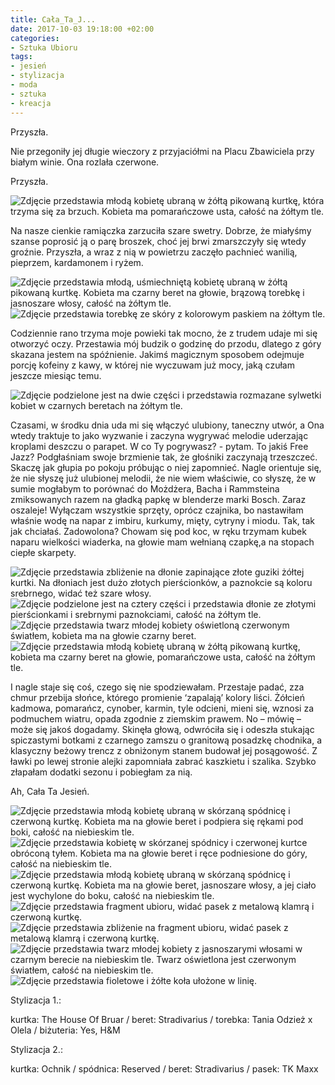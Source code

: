 ```yaml
---
title: Cała_Ta_J...
date: 2017-10-03 19:18:00 +02:00
categories:
- Sztuka Ubioru
tags:
- jesień
- stylizacja
- moda
- sztuka
- kreacja
---
```


<olela-narrative>
Przyszła.
</olela-narrative>

Nie przegoniły jej długie wieczory z przyjaciółmi na Placu Zbawiciela przy białym winie. Ona rozlała czerwone. 

<olela-narrative>
Przyszła.
</olela-narrative>

![Zdjęcie przedstawia młodą kobietę ubraną w żółtą pikowaną kurtkę, która trzyma się za brzuch. Kobieta ma pomarańczowe usta, całość na żółtym tle.](https://assets1.ello.co/uploads/asset/attachment/6311178/ello-optimized-1d7944a6.jpg)

Na nasze cienkie ramiączka zarzuciła szare swetry. Dobrze, że miałyśmy szanse poprosić ją o parę broszek, choć jej brwi zmarszczyły się wtedy groźnie. Przyszła, a wraz z nią w powietrzu zaczęło pachnieć wanilią, pieprzem, kardamonem i ryżem.

![Zdjęcie przedstawia młodą, uśmiechniętą kobietę ubraną w żółtą pikowaną kurtkę. Kobieta ma czarny beret na głowie, brązową torebkę i jasnoszare włosy, całość na żółtym tle.](https://assets1.ello.co/uploads/asset/attachment/6311192/ello-optimized-12af601b.jpg)
![Zdjęcie przedstawia torebkę ze skóry z kolorowym paskiem na żółtym tle.](https://assets0.ello.co/uploads/asset/attachment/6311203/ello-optimized-6c4751bf.jpg)

Codziennie rano trzyma moje powieki tak mocno, że z trudem udaje mi się otworzyć oczy. Przestawia mój budzik o godzinę do przodu, dlatego z góry skazana jestem na spóźnienie. Jakimś magicznym sposobem odejmuje porcję kofeiny z kawy, w której nie wyczuwam już mocy, jaką czułam jeszcze miesiąc temu.

![Zdjęcie podzielone jest na dwie części i przedstawia rozmazane sylwetki kobiet w czarnych beretach na żółtym tle.](https://assets0.ello.co/uploads/asset/attachment/6311208/ello-optimized-055790ec.jpg)

Czasami, w środku dnia uda mi się włączyć ulubiony, taneczny utwór, a Ona wtedy traktuje to jako wyzwanie i zaczyna wygrywać melodie uderzając kroplami deszczu o parapet. W co Ty pogrywasz? - pytam. To jakiś Free Jazz? Podgłaśniam swoje brzmienie tak, że głośniki zaczynają trzeszczeć. Skaczę jak głupia po pokoju próbując o niej zapomnieć. Nagle orientuje się, że nie słyszę już ulubionej melodii, że nie wiem właściwie, co słyszę, że w sumie mogłabym to porównać do Możdżera, Bacha i Rammsteina zmiksowanych razem na gładką papkę w blenderze marki Bosch. Zaraz oszaleje! Wyłączam wszystkie sprzęty, oprócz czajnika, bo nastawiłam właśnie wodę na napar z imbiru, kurkumy, mięty, cytryny i miodu. Tak, tak jak chciałaś. Zadowolona? Chowam się pod koc, w ręku trzymam kubek naparu wielkości wiaderka, na głowie mam wełnianą czapkę,a na stopach ciepłe skarpety.

![Zdjęcie przedstawia zbliżenie na dłonie zapinające złote guziki żółtej kurtki. Na dłoniach jest dużo złotych pierścionków, a paznokcie są koloru srebrnego, widać też szare włosy.](https://assets1.ello.co/uploads/asset/attachment/6311234/ello-optimized-2662cd58.jpg)
![Zdjęcie podzielone jest na cztery części i przedstawia dłonie ze złotymi pierścionkami i srebrnymi paznokciami, całość na żółtym tle.](https://assets2.ello.co/uploads/asset/attachment/6311216/ello-optimized-fcca9d40.jpg)
![Zdjęcie przedstawia twarz młodej kobiety oświetloną czerwonym światłem, kobieta ma na głowie czarny beret.](https://assets2.ello.co/uploads/asset/attachment/6311212/ello-optimized-c8bc9119.jpg)
![Zdjęcie przedstawia młodą kobietę ubraną w żółtą pikowaną kurtkę, kobieta ma czarny beret na głowie, pomarańczowe usta, całość na żółtym tle.](https://assets2.ello.co/uploads/asset/attachment/6311175/ello-optimized-adff9eaf.jpg)

I nagle staje się coś, czego się nie spodziewałam. Przestaje padać, zza chmur przebija słońce, którego promienie ‘zapalają’ kolory liści. Żółcień kadmowa, pomarańcz, cynober, karmin, tyle odcieni, mieni się, wznosi za podmuchem wiatru, opada zgodnie z ziemskim prawem. No – mówię – może się jakoś dogadamy. Skinęła głową, odwróciła się i odeszła stukając spiczastymi botkami z czarnego zamszu o granitową posadzkę chodnika, a klasyczny beżowy trencz z obniżonym stanem budował jej posągowość. Z ławki po lewej stronie alejki zapomniała zabrać kaszkietu i szalika. Szybko złapałam dodatki sezonu i pobiegłam za nią.

<olela-narrative>
Ah, Cała Ta Jesień.
</olela-narrative>

![Zdjęcie przedstawia młodą kobietę ubraną w skórzaną spódnicę i czerwoną kurtkę. Kobieta ma na głowie beret i podpiera się rękami pod boki, całość na niebieskim tle.](https://assets2.ello.co/uploads/asset/attachment/6311198/ello-optimized-d7b56e67.jpg)
![Zdjęcie przedstawia kobietę w skórzanej spódnicy i czerwonej kurtce obróconą tyłem. Kobieta ma na głowie beret i ręce podniesione do góry, całość na niebieskim tle.](https://assets0.ello.co/uploads/asset/attachment/6311206/ello-optimized-1f445bc2.jpg)
![Zdjęcie przedstawia młodą kobietę ubraną w skórzaną spódnicę i czerwoną kurtkę. Kobieta ma na głowie beret, jasnoszare włosy, a jej ciało jest wychylone do boku, całość na niebieskim tle.](https://assets1.ello.co/uploads/asset/attachment/6311214/ello-optimized-264c6711.jpg)
![Zdjęcie przedstawia fragment ubioru, widać pasek z metalową klamrą i czerwoną kurtkę.](https://assets0.ello.co/uploads/asset/attachment/6311220/ello-optimized-08690ebd.jpg)
![Zdjęcie przedstawia zbliżenie na fragment ubioru, widać pasek z metalową klamrą i czerwoną kurtkę.](https://assets2.ello.co/uploads/asset/attachment/6311232/ello-optimized-83b24ae9.jpg)
![Zdjęcie przedstawia twarz młodej kobiety z jasnoszarymi włosami w czarnym berecie na niebieskim tle. Twarz oświetlona jest czerwonym światłem, całość na niebieskim tle.](https://assets0.ello.co/uploads/asset/attachment/6311242/ello-optimized-76446cc8.jpg)
![Zdjęcie przedstawia fioletowe i żółte koła ułożone w linię.](https://assets1.ello.co/uploads/asset/attachment/6311427/ello-optimized-3456356e.jpg)

Stylizacja 1.:

kurtka: The House Of Bruar / beret: Stradivarius / torebka: Tania Odzież x Olela / biżuteria: Yes, H&M

Stylizacja 2.:

kurtka: Ochnik / spódnica: Reserved / beret: Stradivarius / pasek: TK Maxx
